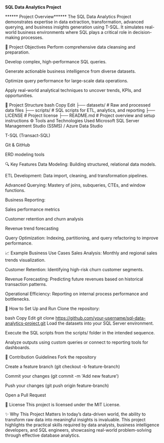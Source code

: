 **SQL Data Analytics Project**


****** Project Overview******
The SQL Data Analytics Project demonstrates expertise in data extraction, transformation, advanced querying, and business insights generation using T-SQL.
It simulates real-world business environments where SQL plays a critical role in decision-making processes.

🎯 Project Objectives
Perform comprehensive data cleansing and preparation.

Develop complex, high-performance SQL queries.

Generate actionable business intelligence from diverse datasets.

Optimize query performance for large-scale data operations.

Apply real-world analytical techniques to uncover trends, KPIs, and opportunities.

📂 Project Structure
bash
Copy
Edit
├── datasets/          # Raw and processed data files
├── scripts/           # SQL scripts for ETL, analytics, and reporting
├── LICENSE            # Project license
├── README.md          # Project overview and setup instructions
⚙️ Tools and Technologies Used
Microsoft SQL Server Management Studio (SSMS) / Azure Data Studio

T-SQL (Transact-SQL)

Git & GitHub

ERD modeling tools

🔍 Key Features
Data Modeling: Building structured, relational data models.

ETL Development: Data import, cleaning, and transformation pipelines.

Advanced Querying: Mastery of joins, subqueries, CTEs, and window functions.

Business Reporting:

Sales performance metrics

Customer retention and churn analysis

Revenue trend forecasting

Query Optimization: Indexing, partitioning, and query refactoring to improve performance.

📈 Example Business Use Cases
Sales Analysis: Monthly and regional sales trends visualization.

Customer Retention: Identifying high-risk churn customer segments.

Revenue Forecasting: Predicting future revenues based on historical transaction patterns.

Operational Efficiency: Reporting on internal process performance and bottlenecks.

🧩 How to Set Up and Run
Clone the repository:

bash
Copy
Edit
git clone https://github.com/your-username/sql-data-analytics-project.git
Load the datasets into your SQL Server environment.

Execute the SQL scripts from the scripts/ folder in the intended sequence.

Analyze outputs using custom queries or connect to reporting tools for dashboards.

🤝 Contribution Guidelines
Fork the repository

Create a feature branch (git checkout -b feature-branch)

Commit your changes (git commit -m 'Add new feature')

Push your changes (git push origin feature-branch)

Open a Pull Request

📜 License
This project is licensed under the MIT License.

✨ Why This Project Matters
In today’s data-driven world, the ability to transform raw data into meaningful insights is invaluable.
This project highlights the practical skills required by data analysts, business intelligence developers, and SQL engineers, showcasing real-world problem-solving through effective database analytics.

